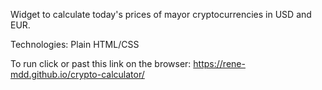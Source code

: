 Widget to calculate today's prices of mayor cryptocurrencies in USD and EUR.

Technologies: Plain HTML/CSS

To run click or past this link on the browser: https://rene-mdd.github.io/crypto-calculator/